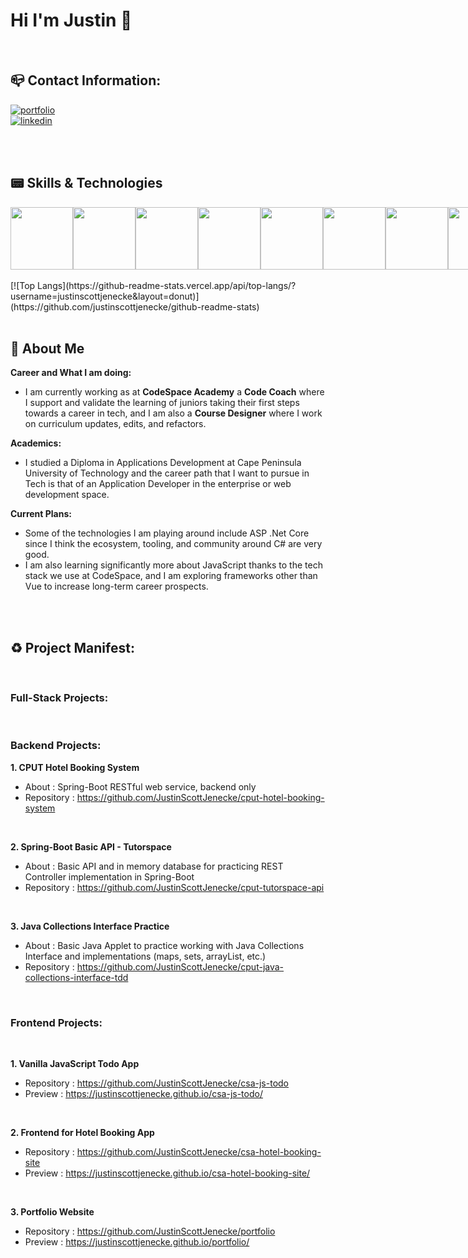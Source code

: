 # Hi I'm Justin 🔰

<br>

<!-- Contact Section -->
## 📪 Contact Information:

[![portfolio](https://img.shields.io/badge/my_portfolio-000?style=for-the-badge&logo=ko-fi&logoColor=white)](https://justinscottjenecke.github.io/)
<br>
[![linkedin](https://img.shields.io/badge/linkedin-0A66C2?style=for-the-badge&logo=linkedin&logoColor=white)](https://www.linkedin.com/in/justin-scott-jenecke/)

<br>
<br>

<!-- About Section -->
## 📟 Skills & Technologies

<div style="display: flex;">
  <img width="100px" height="100px" src="https://cdn.jsdelivr.net/gh/devicons/devicon/icons/java/java-original-wordmark.svg" />
  <img width="100px" height="100px" src="https://cdn.jsdelivr.net/gh/devicons/devicon/icons/spring/spring-original-wordmark.svg" />
  <img width="100px" height="100px" src="https://cdn.jsdelivr.net/gh/devicons/devicon/icons/html5/html5-original-wordmark.svg" />
  <img width="100px" height="100px" src="https://cdn.jsdelivr.net/gh/devicons/devicon/icons/css3/css3-original-wordmark.svg" />
  <img width="100px" height="100px" src="https://cdn.jsdelivr.net/gh/devicons/devicon/icons/bulma/bulma-plain.svg" />
  <img width="100px" height="100px" src="https://cdn.jsdelivr.net/gh/devicons/devicon/icons/javascript/javascript-original.svg" />
  <img width="100px" height="100px" src="https://cdn.jsdelivr.net/gh/devicons/devicon/icons/php/php-original.svg" />
  <img width="100px" height="100px" src="https://cdn.jsdelivr.net/gh/devicons/devicon/icons/mysql/mysql-original-wordmark.svg" />
</div>
<br>
[![Top Langs](https://github-readme-stats.vercel.app/api/top-langs/?username=justinscottjenecke&layout=donut)](https://github.com/justinscottjenecke/github-readme-stats)
            
<br>
<br>

<!-- About Section -->
## 💪 About Me 

<b> Career and What I am doing: </b> <br>
- I am currently working as at **CodeSpace Academy** a **Code Coach** where I support and validate the learning of juniors taking their first steps towards a career in tech, and I am also a **Course Designer** where I work on curriculum updates, edits, and refactors.

<b> Academics: </b> <br>
- I studied a Diploma in Applications Development at Cape Peninsula University of Technology and the career path that I want to pursue in Tech is that of an Application Developer in the enterprise or web development space.

<b> Current Plans: </b> <br>
- Some of the technologies I am playing around include ASP .Net Core since I think the ecosystem, tooling, and community around C# are very good.
- I am also learning significantly more about JavaScript thanks to the tech stack we use at CodeSpace, and I am exploring frameworks other than Vue to increase long-term career prospects.

<br>
<br>

<!-- Projects Section -->
## ♻️ Project Manifest:

<br>

### Full-Stack Projects:

<br>

### Backend Projects:

**1. CPUT Hotel Booking System**
  - About : Spring-Boot RESTful web service, backend only 
  - Repository : https://github.com/JustinScottJenecke/cput-hotel-booking-system

<br>

**2. Spring-Boot Basic API - Tutorspace**
  - About : Basic API and in memory database for practicing REST Controller implementation in Spring-Boot
  - Repository : https://github.com/JustinScottJenecke/cput-tutorspace-api

<br>

**3. Java Collections Interface Practice**
  - About : Basic Java Applet to practice working with Java Collections Interface and implementations (maps, sets, arrayList, etc.)
  - Repository : https://github.com/JustinScottJenecke/cput-java-collections-interface-tdd

<br>

### Frontend Projects:

<br>

**1. Vanilla JavaScript Todo App**
   - Repository : https://github.com/JustinScottJenecke/csa-js-todo <br>
   - Preview : https://justinscottjenecke.github.io/csa-js-todo/

<br>

**2. Frontend for Hotel Booking App**
  - Repository : https://github.com/JustinScottJenecke/csa-hotel-booking-site <br>
  - Preview : https://justinscottjenecke.github.io/csa-hotel-booking-site/

<br>

**3. Portfolio Website**
  - Repository : https://github.com/JustinScottJenecke/portfolio
  - Preview : https://justinscottjenecke.github.io/portfolio/


<!--
**JustinScottJenecke/justinscottjenecke** is a ✨ _special_ ✨ repository because its `README.md` (this file) appears on your GitHub profile.

Here are some ideas to get you started:

- 🔭 I’m currently working on ...
- 🌱 I’m currently learning ...
- 👯 I’m looking to collaborate on ...
- 🤔 I’m looking for help with ...
- 💬 Ask me about ...
- 📫 How to reach me: ...
- 😄 Pronouns: ...
- ⚡ Fun fact: ...
-->

